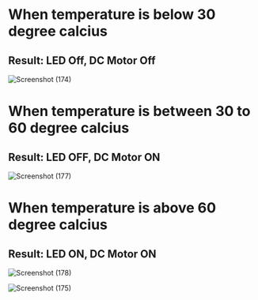 # When temperature is below 30 degree calcius
## Result: LED Off, DC Motor Off  
![Screenshot (174)](https://user-images.githubusercontent.com/98865009/157028973-7dbc175d-4d61-467d-aa64-9a86e86b022d.png)

# When temperature is between 30 to 60 degree calcius 
## Result: LED OFF, DC Motor ON

![Screenshot (177)](https://user-images.githubusercontent.com/98865009/157029885-9b7ea0f0-c07c-4ced-8c7e-f6e5e36fd7d4.png)

# When temperature is above 60 degree calcius
## Result: LED ON, DC Motor ON
![Screenshot (178)](https://user-images.githubusercontent.com/98865009/157030500-f52157b3-8d21-4809-947f-768ab35f946a.png)

![Screenshot (175)](https://user-images.githubusercontent.com/98865009/157032006-e9bebd37-3c8e-4cff-91b1-4a28187d65ce.png)
